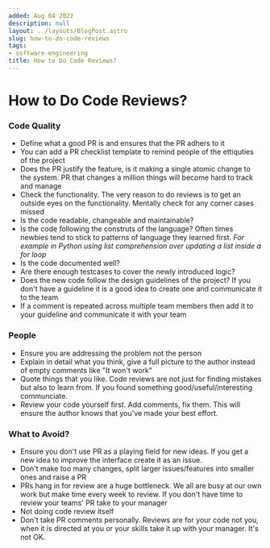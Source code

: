 ```yaml
---
added: Aug 04 2022
description: null
layout: ../layouts/BlogPost.astro
slug: how-to-do-code-reviews
tags:
- software-engineering
title: How to Do Code Reviews?
---
```


# How to Do Code Reviews?

### Code Quality

- Define what a good PR is and ensures that the PR adhers to it
- You can add a PR checklist template to remind people of the ettiquties of the project
- Does the PR justify the feature, is it making a single atomic change to the system. PR that changes a million things will become hard to track and manage
- Check the functionality. The very reason to do reviews is to get an outside eyes on the functionality. Mentally check for any corner cases missed
- Is the code readable, changeable and maintainable?
- Is the code following the construts of the language? Often times newbies tend to stick to patterns of language they learned first. _For example in Python using list comprehension over updating a list inside a for loop_
- Is the code documented well?
- Are there enough testcases to cover the newly introduced logic?
- Does the new code follow the design guidelines of the project? If you don't have a guideline it is a good idea to create one and communicate it to the team
- If a comment is repeated across multiple team members then add it to your guideline and communicate it with your team

### People

- Ensure you are addressing the problem not the person
- Explain in detail what you think, give a full picture to the author instead of empty comments like "It won't work"
- Quote things that you like. Code reviews are not just for finding mistakes but also to learn from. If you found something good/useful/interesting communciate.
- Review your code yourself first. Add comments, fix them. This will ensure the author knows that you've made your best effort.

### What to Avoid?

- Ensure you don't use PR as a playing field for new ideas. If you get a new idea to improve the interface create it as an issue.
- Don't make too many changes, split larger issues/features into smaller ones and raise a PR
- PRs hang in for review are a huge bottleneck. We all are busy at our own work but make time every week to review. If you don't have time to review your teams' PR take to your manager
- Not doing code review itself
- Don't take PR comments personally. Reviews are for your code not you, when it is directed at you or your skills take it up with your manager. It's not OK.
